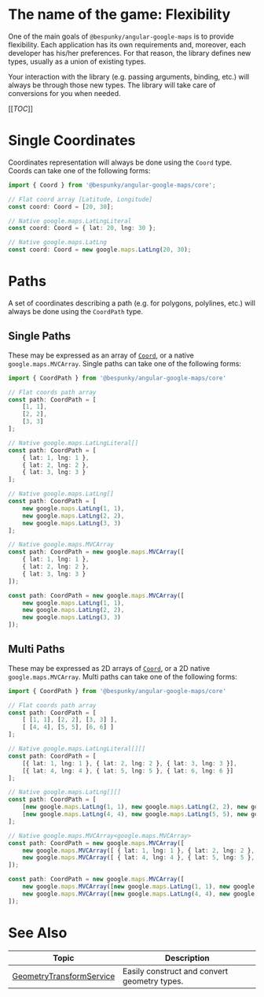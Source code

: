 # The name of the game: Flexibility
One of the main goals of `@bespunky/angular-google-maps` is to provide flexibility. Each application has its own requirements and, moreover, each developer has his/her preferences. For that reason, the library defines new types, usually as a union of existing types.

Your interaction with the library (e.g. passing arguments, binding, etc.) will always be through those new types. The library will take care of conversions for you when needed.

[[_TOC_]]
# Single Coordinates
Coordinates representation will always be done using the `Coord` type. Coords can take one of the following forms:
```typescript
import { Coord } from '@bespunky/angular-google-maps/core';

// Flat coord array [Latitude, Longitude]
const coord: Coord = [20, 30];

// Native google.maps.LatLngLiteral
const coord: Coord = { lat: 20, lng: 30 };

// Native google.maps.LatLng
const coord: Coord = new google.maps.LatLng(20, 30);
```

# Paths
A set of coordinates describing a path (e.g. for polygons, polylines, etc.) will always be done using the `CoordPath` type.

## Single Paths
These may be expressed as an array of [`Coord`](#single-coordinates), or a native `google.maps.MVCArray`. Single paths can take one of the following forms:

```typescript
import { CoordPath } from '@bespunky/angular-google-maps/core'

// Flat coords path array
const path: CoordPath = [
    [1, 1],
    [2, 2],
    [3, 3]
];

// Native google.maps.LatLngLiteral[]
const path: CoordPath = [
    { lat: 1, lng: 1 },
    { lat: 2, lng: 2 },
    { lat: 3, lng: 3 }
];

// Native google.maps.LatLng[]
const path: CoordPath = [
    new google.maps.LatLng(1, 1),
    new google.maps.LatLng(2, 2),
    new google.maps.LatLng(3, 3)
];

// Native google.maps.MVCArray
const path: CoordPath = new google.maps.MVCArray([
    { lat: 1, lng: 1 },
    { lat: 2, lng: 2 },
    { lat: 3, lng: 3 }
]);

const path: CoordPath = new google.maps.MVCArray([
    new google.maps.LatLng(1, 1),
    new google.maps.LatLng(2, 2),
    new google.maps.LatLng(3, 3)
]);
```
## Multi Paths
These may be expressed as 2D arrays of [`Coord`](#single-coordinates), or a 2D native `google.maps.MVCArray`. Multi paths can take one of the following forms:

```typescript
import { CoordPath } from '@bespunky/angular-google-maps/core'

// Flat coords path array
const path: CoordPath = [
    [ [1, 1], [2, 2], [3, 3] ],
    [ [4, 4], [5, 5], [6, 6] ]
];

// Native google.maps.LatLngLiteral[][]
const path: CoordPath = [
    [{ lat: 1, lng: 1 }, { lat: 2, lng: 2 }, { lat: 3, lng: 3 }],
    [{ lat: 4, lng: 4 }, { lat: 5, lng: 5 }, { lat: 6, lng: 6 }]
];

// Native google.maps.LatLng[][]
const path: CoordPath = [
    [new google.maps.LatLng(1, 1), new google.maps.LatLng(2, 2), new google.maps.LatLng(3, 3)],
    [new google.maps.LatLng(4, 4), new google.maps.LatLng(5, 5), new google.maps.LatLng(6, 6)]
];

// Native google.maps.MVCArray<google.maps.MVCArray>
const path: CoordPath = new google.maps.MVCArray([
    new google.maps.MVCArray([ { lat: 1, lng: 1 }, { lat: 2, lng: 2 }, { lat: 3, lng: 3 } ]),
    new google.maps.MVCArray([ { lat: 4, lng: 4 }, { lat: 5, lng: 5 }, { lat: 6, lng: 6 } ])
]);

const path: CoordPath = new google.maps.MVCArray([
    new google.maps.MVCArray([new google.maps.LatLng(1, 1), new google.maps.LatLng(2, 2), new google.maps.LatLng(3, 3)]),
    new google.maps.MVCArray([new google.maps.LatLng(4, 4), new google.maps.LatLng(5, 5), new google.maps.LatLng(6, 6)])
]);
```

# See Also
| Topic | Description |
| ----- | ----------- |
|[GeometryTransformService](/Injectable-Services/GeometryTransformService)|Easily construct and convert geometry types.|